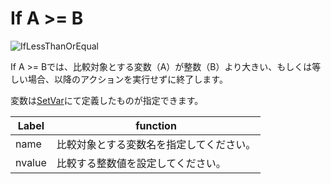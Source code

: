 
# If A >= B
![IfLessThanOrEqual](img/IfLessThanOrEqual.jpg)

If A >= Bでは、比較対象とする変数（A）が整数（B）より大きい、もしくは等しい場合、以降のアクションを実行せずに終了します。

変数は[SetVar](SetVar.md)にて定義したものが指定できます。

|  Label |  function  |
| ----   | ---- |
| name | 比較対象とする変数名を指定してください。 |
| nvalue | 比較する整数値を設定してください。 |
